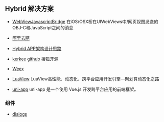 ## Hybrid 解决方案


- [WebViewJavascriptBridge](https://github.com/marcuswestin/WebViewJavascriptBridge) 在iOS/OSX桥在UIWebViews中/网页视图发送的OBJ-C和JavaScript之间的消息
- [阿里去啊](http://g.tbcdn.cn/mpi/bridge/index.js)


- [Hybrid APP架构设计思路](https://github.com/chemdemo/chemdemo.github.io/issues/12)


- [kerkee](http://www.kerkee.com/) [github](https://github.com/kercer) 搜狐开源


- [Weex](https://github.com/alibaba/weex)
- [LuaView](https://github.com/alibaba/LuaViewSDK) LuaView高性能、动态化、跨平台应用开发引擎—聚划算动态化之路

- [uni-app](https://uniapp.dcloud.io/) uni-app 是一个使用 Vue.js 开发跨平台应用的前端框架。


### 组件

- [dialogs](https://github.com/apache/cordova-plugin-dialogs)

